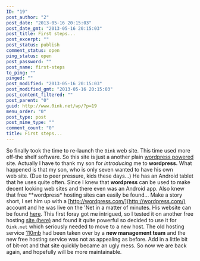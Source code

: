 ```yaml
---
ID: "19"
post_author: "2"
post_date: "2013-05-16 20:15:03"
post_date_gmt: "2013-05-16 20:15:03"
post_title: First steps...
post_excerpt: ""
post_status: publish
comment_status: open
ping_status: open
post_password: ""
post_name: first-steps
to_ping: ""
pinged: ""
post_modified: "2013-05-16 20:15:03"
post_modified_gmt: "2013-05-16 20:15:03"
post_content_filtered: ""
post_parent: "0"
guid: http://www.0ink.net/wp/?p=19
menu_order: "0"
post_type: post
post_mime_type: ""
comment_count: "0"
title: First steps...
---
```


So finally took the time to re-launch the `0ink` web site. This time used more off-the shelf software. So this site is just a another plain [wordpress powered](http://wordpress.org) site. Actually I have to thank my son for _introducing_ me to **wordpress.** What happened is that my son, who is only seven wanted to have his own  
web site. (Due to peer pressure, kids these days...) He has an Android tablet that he uses quite often. Since I knew that **wordpress** can be used to make decent looking web sites and there even was an Android app. Also knew that free \*\*wordpress\* hosting sites can easily be found... Make a story short, I set him up with a [http://wordpress.com/](http://wordpress.com/) account and he was live on the 'Net in a matter of minutes. His website can be found [here](http://sebitoliu.wordpress.com/). This first foray got me intrigued, so I tested it on another free hosting [site (here)](http://s12.pw/) and found it quite powerful so decided to use it for `0ink.net` which seriously needed to move to a new host. The old hosting service [110mb](http://www.110mb.com/) had been taken over by a **new management team** and the new free hosting service was not as appealing as before. Add in a little bit of bit-rot and that site quickly became an ugly mess. So now we are back again, and hopefully will be more maintainable.
